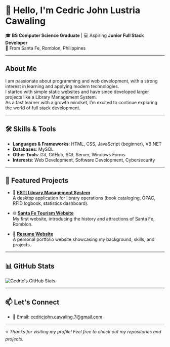 # 👋 Hello, I'm Cedric John Lustria Cawaling

🎓 **BS Computer Science Graduate** | 💻 Aspiring **Junior Full Stack Developer**  
📍 From Santa Fe, Romblon, Philippines  

---

## About Me
I am passionate about programming and web development, with a strong interest in learning and applying modern technologies.  
I started with simple static websites and have since developed larger projects like a Library Management System.  
As a fast learner with a growth mindset, I’m excited to continue exploring the world of full stack development.  

---

## 🛠️ Skills & Tools
- **Languages & Frameworks**: HTML, CSS, JavaScript (beginner), VB.NET  
- **Databases**: MySQL  
- **Other Tools**: Git, GitHub, SQL Server, Windows Forms  
- **Interests**: Web Development, Software Development, Cybersecurity  

---

## 📂 Featured Projects
- 📘 **[ESTI Library Management System](https://github.com/CedricCawaling/ESTI-Library-Management-System)**  
  A desktop application for library operations (book cataloging, OPAC, RFID logbook, statistics dashboard).  

- 🌐 **[Santa Fe Tourism Website](https://github.com/CedricCawaling/santa-fe-tourism-website)**  
  My first website, introducing the history and attractions of Santa Fe, Romblon.  

- 📝 **[Resume Website](https://github.com/CedricCawaling/My-Resume)**  
  A personal portfolio website showcasing my background, skills, and projects.  

---

## 📊 GitHub Stats
![Cedric's GitHub Stats](https://github-readme-stats.vercel.app/api?username=CedricCawaling&show_icons=true&theme=blueberry)

---

## 📫 Let's Connect
- 📧 Email: [cedricjohn.cawaling.7@gmail.com](mailto:cedricjohn.cawaling.7@gmail.com)  

---
⭐ *Thanks for visiting my profile! Feel free to check out my repositories and projects.*  
